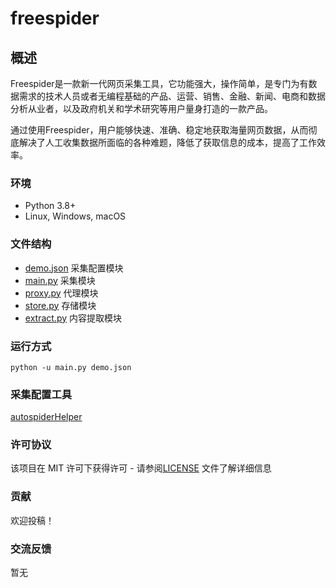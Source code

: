 # freespider
## 概述

Freespider是一款新一代网页采集工具，它功能强大，操作简单，是专门为有数据需求的技术人员或者无编程基础的产品、运营、销售、金融、新闻、电商和数据分析从业者，以及政府机关和学术研究等用户量身打造的一款产品。

通过使用Freespider，用户能够快速、准确、稳定地获取海量网页数据，从而彻底解决了人工收集数据所面临的各种难题，降低了获取信息的成本，提高了工作效率。

### 环境

- Python 3.8+
- Linux, Windows, macOS


### 文件结构
- [demo.json](https://github.com/autospider/freespider/blob/main/demo.json) 采集配置模块
- [main.py](https://github.com/autospider/freespider/blob/main/main.py) 采集模块
- [proxy.py](https://github.com/autospider/freespider/blob/main/proxy.py) 代理模块
- [store.py](https://github.com/autospider/freespider/blob/main/store.py) 存储模块
- [extract.py](http://extract.py) 内容提取模块
### 运行方式

  `python -u main.py demo.json`

### 采集配置工具
  [autospiderHelper](https://github.com/autospider/autospiderHelper)

### 许可协议
  该项目在 MIT 许可下获得许可 - 请参阅[LICENSE](https://github.com/autospider/freespider/blob/main/LICENSE) 文件了解详细信息

### 贡献
欢迎投稿！
### 交流反馈
暂无
